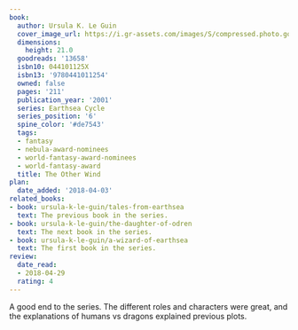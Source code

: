 ```yaml
---
book:
  author: Ursula K. Le Guin
  cover_image_url: https://i.gr-assets.com/images/S/compressed.photo.goodreads.com/books/1309285821l/13658.jpg
  dimensions:
    height: 21.0
  goodreads: '13658'
  isbn10: 044101125X
  isbn13: '9780441011254'
  owned: false
  pages: '211'
  publication_year: '2001'
  series: Earthsea Cycle
  series_position: '6'
  spine_color: '#de7543'
  tags:
  - fantasy
  - nebula-award-nominees
  - world-fantasy-award-nominees
  - world-fantasy-award
  title: The Other Wind
plan:
  date_added: '2018-04-03'
related_books:
- book: ursula-k-le-guin/tales-from-earthsea
  text: The previous book in the series.
- book: ursula-k-le-guin/the-daughter-of-odren
  text: The next book in the series.
- book: ursula-k-le-guin/a-wizard-of-earthsea
  text: The first book in the series.
review:
  date_read:
  - 2018-04-29
  rating: 4
---
```


A good end to the series. The different roles and characters were great, and the explanations of humans vs dragons
explained previous plots.
